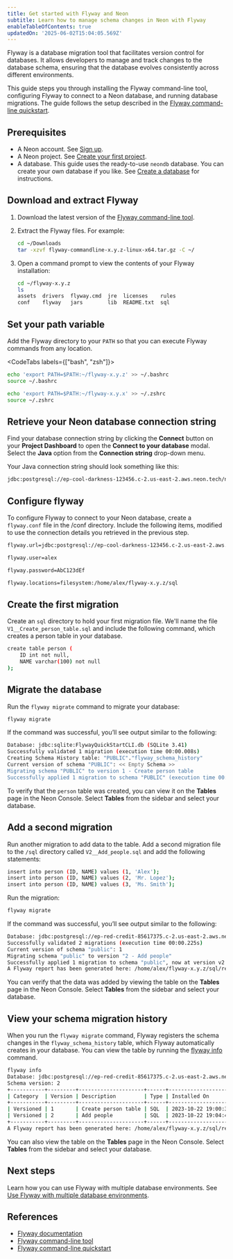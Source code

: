 ```yaml
---
title: Get started with Flyway and Neon
subtitle: Learn how to manage schema changes in Neon with Flyway
enableTableOfContents: true
updatedOn: '2025-06-02T15:04:05.569Z'
---
```


Flyway is a database migration tool that facilitates version control for databases. It allows developers to manage and track changes to the database schema, ensuring that the database evolves consistently across different environments.

This guide steps you through installing the Flyway command-line tool, configuring Flyway to connect to a Neon database, and running database migrations. The guide follows the setup described in the [Flyway command-line quickstart](https://documentation.red-gate.com/fd/quickstart-command-line-184127576.html).

## Prerequisites

- A Neon account. See [Sign up](/docs/get-started-with-neon/signing-up).
- A Neon project. See [Create your first project](/docs/get-started-with-neon/setting-up-a-project).
- A database. This guide uses the ready-to-use `neondb` database. You can create your own database if you like. See [Create a database](/docs/manage/databases#create-a-database) for instructions.

## Download and extract Flyway

1. Download the latest version of the [Flyway command-line tool](https://documentation.red-gate.com/fd/command-line-277579359.html).

2. Extract the Flyway files. For example:

   ```bash
   cd ~/Downloads
   tar -xzvf flyway-commandline-x.y.z-linux-x64.tar.gz -C ~/
   ```

3. Open a command prompt to view the contents of your Flyway installation:

   ```bash
   cd ~/flyway-x.y.z
   ls
   assets  drivers  flyway.cmd  jre  licenses    rules
   conf    flyway   jars        lib  README.txt  sql
   ```

## Set your path variable

Add the Flyway directory to your `PATH` so that you can execute Flyway commands from any location.

<CodeTabs labels={["bash", "zsh"]}>

```bash
echo 'export PATH=$PATH:~/flyway-x.y.z' >> ~/.bashrc
source ~/.bashrc
```

```zsh
echo 'export PATH=$PATH:~/flyway-x.y.x' >> ~/.zshrc
source ~/.zshrc
```

</CodeTabs>

## Retrieve your Neon database connection string

Find your database connection string by clicking the **Connect** button on your **Project Dashboard** to open the **Connect to your database** modal. Select the **Java** option from the **Connection string** drop-down menu.

Your Java connection string should look something like this:

```bash shouldWrap
jdbc:postgresql://ep-cool-darkness-123456.c-2.us-east-2.aws.neon.tech/neondb?user=alex&password=AbC123dEf
```

## Configure flyway

To configure Flyway to connect to your Neon database, create a `flyway.conf` file in the /conf directory. Include the following items, modified to use the connection details you retrieved in the previous step.

```bash shouldWrap
flyway.url=jdbc:postgresql://ep-cool-darkness-123456.c-2.us-east-2.aws.neon.tech:5432/neondb

flyway.user=alex

flyway.password=AbC123dEf

flyway.locations=filesystem:/home/alex/flyway-x.y.z/sql
```

## Create the first migration

Create an `sql` directory to hold your first migration file. We'll name the file `V1__Create_person_table.sql` and include the following command, which creates a person table in your database.

```bash
create table person (
    ID int not null,
    NAME varchar(100) not null
);
```

## Migrate the database

Run the `flyway migrate` command to migrate your database:

```bash
flyway migrate
```

If the command was successful, you’ll see output similar to the following:

```bash
Database: jdbc:sqlite:FlywayQuickStartCLI.db (SQLite 3.41)
Successfully validated 1 migration (execution time 00:00.008s)
Creating Schema History table: "PUBLIC"."flyway_schema_history"
Current version of schema "PUBLIC": << Empty Schema >>
Migrating schema "PUBLIC" to version 1 - Create person table
Successfully applied 1 migration to schema "PUBLIC" (execution time 00:00.033s)
```

To verify that the `person` table was created, you can view it on the **Tables** page in the Neon Console. Select **Tables** from the sidebar and select your database.

## Add a second migration

Run another migration to add data to the table. Add a second migration file to the `/sql` directory called `V2__Add_people.sql` and add the following statements:

```bash
insert into person (ID, NAME) values (1, 'Alex');
insert into person (ID, NAME) values (2, 'Mr. Lopez');
insert into person (ID, NAME) values (3, 'Ms. Smith');
```

Run the migration:

```bash
flyway migrate
```

If the command was successful, you’ll see output similar to the following:

```bash
Database: jdbc:postgresql://ep-red-credit-85617375.c-2.us-east-2.aws.neon.tech/neondb (PostgreSQL 15.4)
Successfully validated 2 migrations (execution time 00:00.225s)
Current version of schema "public": 1
Migrating schema "public" to version "2 - Add people"
Successfully applied 1 migration to schema "public", now at version v2 (execution time 00:00.388s)
A Flyway report has been generated here: /home/alex/flyway-x.y.z/sql/report.html
```

You can verify that the data was added by viewing the table on the **Tables** page in the Neon Console. Select **Tables** from the sidebar and select your database.

## View your schema migration history

When you run the `flyway migrate` command, Flyway registers the schema changes in the `flyway_schema_history` table, which Flyway automatically creates in your database. You can view the table by running the [flyway info](https://documentation.red-gate.com/fd/info-277578881.html) command.

```bash
flyway info
Database: jdbc:postgresql://ep-red-credit-85617375.c-2.us-east-2.aws.neon.tech/neondb (PostgreSQL 15.4)
Schema version: 2
+-----------+---------+---------------------+------+---------------------+---------+----------+
| Category  | Version | Description         | Type | Installed On        | State   | Undoable |
+-----------+---------+---------------------+------+---------------------+---------+----------+
| Versioned | 1       | Create person table | SQL  | 2023-10-22 19:00:39 | Success | No       |
| Versioned | 2       | Add people          | SQL  | 2023-10-22 19:04:42 | Success | No       |
+-----------+---------+---------------------+------+---------------------+---------+----------+
A Flyway report has been generated here: /home/alex/flyway-x.y.z/sql/report.html
```

You can also view the table on the **Tables** page in the Neon Console. Select **Tables** from the sidebar and select your database.

## Next steps

Learn how you can use Flyway with multiple database environments. See [Use Flyway with multiple database environments](/docs/guides/flyway-multiple-environments).

## References

- [Flyway documentation](https://documentation.red-gate.com/fd/flyway-documentation-138346877.html)
- [Flyway command-line tool](https://documentation.red-gate.com/fd/command-line-184127404.html)
- [Flyway command-line quickstart](https://documentation.red-gate.com/fd/quickstart-command-line-184127576.html)
